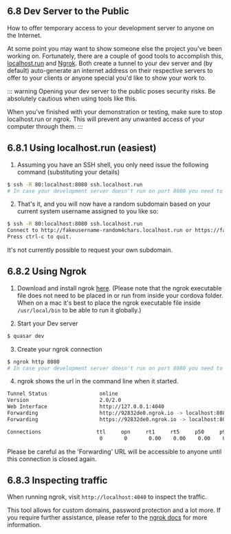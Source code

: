 ## 6.8 Dev Server to the Public

How to offer temporary access to your development server to anyone on the Internet.

At some point you may want to show someone else the project you've been working on. Fortunately, there are a couple of good tools to accomplish this, [localhost.run](https://localhost.run/) and [Ngrok](https://ngrok.com/). Both create a tunnel to your dev server and (by default) auto-generate an internet address on their respective servers to offer to your clients or anyone special you'd like to show your work to.

::: warning
Opening your dev server to the public poses security risks. Be absolutely cautious when using tools like this.

When you've finished with your demonstration or testing, make sure to stop localhost.run or ngrok. This will prevent any unwanted access of your computer through them.
:::

## 6.8.1 Using localhost.run (easiest)

1. Assuming you have an SSH shell, you only need issue the following command (substituting your details)
``` bash
$ ssh -R 80:localhost:8080 ssh.localhost.run
# In case your development server doesn't run on port 8080 you need to change the number to the correct port
```

2. That's it, and you will now have a random subdomain based on your current system username assigned to you like so:
``` bash
$ ssh -R 80:localhost:8080 ssh.localhost.run
Connect to http://fakeusername-random4chars.localhost.run or https://fakeusername-random4chars.localhost.run
Press ctrl-c to quit.
```

It's not currently possible to request your own subdomain.

## 6.8.2 Using Ngrok

1. Download and install ngrok [here](https://ngrok.com/download).
(Please note that the ngrok executable file does not need to be placed in or run from inside your cordova folder. When on a mac it's best to place the ngrok executable file inside `/usr/local/bin` to be able to run it globally.)

2. Start your Dev server
``` bash
$ quasar dev
```

3. Create your ngrok connection
``` bash
$ ngrok http 8080
# In case your development server doesn't run on port 8080 you need to change the number to the correct port
```

4. ngrok shows the url in the command line when it started.
``` bash
Tunnel Status                 online
Version                       2.0/2.0
Web Interface                 http://127.0.0.1:4040
Forwarding                    http://92832de0.ngrok.io -> localhost:8080
Forwarding                    https://92832de0.ngrok.io -> localhost:8080

Connections                  ttl     opn     rt1     rt5     p50     p90
                              0       0       0.00    0.00    0.00    0.00
```
Please be careful as the 'Forwarding' URL will be accessible to anyone until this connection is closed again.

## 6.8.3 Inspecting traffic

When running ngrok, visit `http://localhost:4040` to inspect the traffic.

This tool allows for custom domains, password protection and a lot more. If you require further assistance, please refer to the [ngrok docs](https://ngrok.com/docs) for more information.
